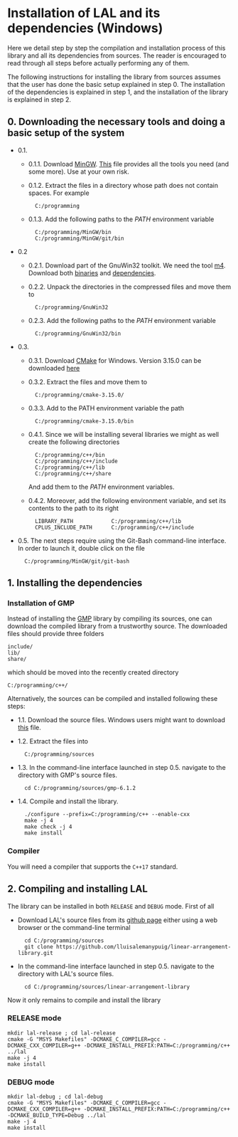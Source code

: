 # Installation of LAL and its dependencies (Windows)

Here we detail step by step the compilation and installation process of this library and all its dependencies from sources. The reader is encouraged to read through all steps before actually performing any of them.

The following instructions for installing the library from sources assumes that the user has done the basic setup explained in step 0. The installation of the dependencies is explained in step 1, and the installation of the library is explained in step 2.

## 0. Downloading the necessary tools and doing a basic setup of the system

- 0.1.
	* 0.1.1. Download [MinGW](https://nuwen.net/mingw.html). [This](https://nuwen.net/files/mingw/mingw-16.1.exe) file provides all the tools you need (and some more). Use at your own risk.

	* 0.1.2. Extract the files in a directory whose path does not contain spaces. For example

			C:/programming

	* 0.1.3. Add the following paths to the _PATH_ environment variable

			C:/programming/MinGW/bin
			C:/programming/MinGW/git/bin

- 0.2
	* 0.2.1. Download part of the GnuWin32 toolkit. We need the tool [m4](https://www.gnu.org/software/m4/). Download both [binaries](https://sourceforge.net/projects/gnuwin32/files/m4/1.4.14-1/m4-1.4.14-1-bin.zip/download) and [dependencies](https://sourceforge.net/projects/gnuwin32/files/m4/1.4.14-1/m4-1.4.14-1-dep.zip/download).

	* 0.2.2. Unpack the directories in the compressed files and move them to

			C:/programming/GnuWin32

	* 0.2.3. Add the following paths to the _PATH_ environment variable
	
			C:/programming/GnuWin32/bin

- 0.3.
	* 0.3.1. Download [CMake](https://cmake.org/) for Windows. Version 3.15.0 can be downloaded [here](https://github.com/Kitware/CMake/releases/download/v3.15.0-rc3/cmake-3.15.0-rc3-win64-x64.zip)

	* 0.3.2. Extract the files and move them to

			C:/programming/cmake-3.15.0/

	* 0.3.3. Add to the PATH environment variable the path

			C:/programming/cmake-3.15.0/bin

	* 0.4.1. Since we will be installing several libraries we might as well create the following directories

			C:/programming/c++/bin
			C:/programming/c++/include
			C:/programming/c++/lib
			C:/programming/c++/share

		And add them to the _PATH_ environment variables.

	* 0.4.2. Moreover, add the following environment variable, and set its contents to the path to its right

			LIBRARY_PATH			C:/programming/c++/lib
			CPLUS_INCLUDE_PATH		C:/programming/c++/include

- 0.5. The next steps require using the Git-Bash command-line interface. In order to launch it, double click on the file

		C:/programming/MinGW/git/git-bash

## 1. Installing the dependencies

### Installation of GMP

Instead of installing the [GMP](https://gmplib.org/) library by compiling its sources, one can download the compiled library from a trustworthy source. The downloaded files should provide three folders
	
	include/
	lib/
	share/

which should be moved into the recently created directory

	C:/programming/c++/

Alternatively, the sources can be compiled and installed following these steps:

- 1.1. Download the source files. Windows users might want to download
[this](https://gmplib.org/download/gmp/gmp-6.1.2.tar.bz2) file.
- 1.2. Extract the files into

		C:/programming/sources

- 1.3. In the command-line interface launched in step 0.5. navigate to the directory with GMP's source files.

		cd C:/programming/sources/gmp-6.1.2

- 1.4. Compile and install the library.

		./configure --prefix=C:/programming/c++ --enable-cxx
		make -j 4
		make check -j 4
		make install

### Compiler

You will need a compiler that supports the ```C++17``` standard.

## 2. Compiling and installing LAL

The library can be installed in both ```RELEASE``` and ```DEBUG``` mode. First of all

- Download LAL's source files from its [github page](https://github.com/lluisalemanypuig/linear-arrangement-library.git) either using a web browser or the command-line terminal

		cd C:/programming/sources
		git clone https://github.com/lluisalemanypuig/linear-arrangement-library.git

- In the command-line interface launched in step 0.5. navigate to the directory with LAL's source files.

		cd C:/programming/sources/linear-arrangement-library

Now it only remains to compile and install the library

### RELEASE mode

	mkdir lal-release ; cd lal-release
	cmake -G "MSYS Makefiles" -DCMAKE_C_COMPILER=gcc -DCMAKE_CXX_COMPILER=g++ -DCMAKE_INSTALL_PREFIX:PATH=C:/programming/c++ ../lal
	make -j 4
	make install

### DEBUG mode

	mkdir lal-debug ; cd lal-debug
	cmake -G "MSYS Makefiles" -DCMAKE_C_COMPILER=gcc -DCMAKE_CXX_COMPILER=g++ -DCMAKE_INSTALL_PREFIX:PATH=C:/programming/c++ -DCMAKE_BUILD_TYPE=Debug ../lal
	make -j 4
	make install
